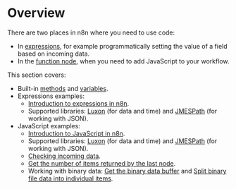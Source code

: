 # Overview

There are two places in n8n where you need to use code:

* In [expressions](/code-examples/expressions/), for example programmatically setting the value of a field based on incoming data.
* In the [function node](/integrations/builtin/core-nodes/n8n-nodes-base.function/), when you need to add JavaScript to your workflow.

This section covers:

* Built-in [methods](/code-examples/methods/) and [variables](/code-examples/variables/).
* Expressions examples:
    * [Introduction to expressions in n8n](/code-examples/expressions/).
    * Supported libraries: [Luxon](/code-examples/expressions/luxon/) (for data and time) and [JMESPath](/code-examples/expressions/jmespath/) (for working with JSON).
* JavaScript examples:
    * [Introduction to JavaScript in n8n](/code-examples/javascript-functions/).
	* Supported libraries: [Luxon](/code-examples/javascript-functions/luxon/) (for data and time) and [JMESPath](/code-examples/javascript-functions/jmespath/) (for working with JSON).
    * [Checking incoming data](/code-examples/javascript-functions/check-incoming-data/).
    * [Get the number of items returned by the last node](/code-examples/javascript-functions/number-items-last-node/).
	* Working with binary data: [Get the binary data buffer](/code-examples/javascript-functions/get-binary-data-buffer/) and [Split binary file data into individual items](/code-examples/javascript-functions/split-binary-file-data/).
